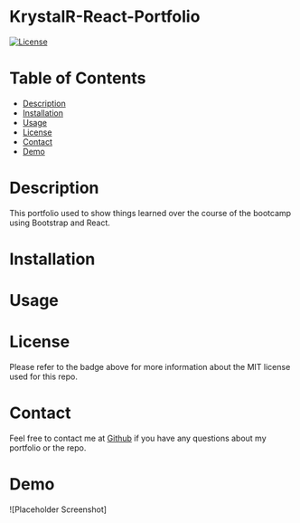 # KrystalR-React-Portfolio

[![License](https://img.shields.io/badge/License-MIT-blueviolet.svg)](https://opensource.org/licenses/MIT)

# Table of Contents

- [Description](#description)
- [Installation](#installation)
- [Usage](#usage)
- [License](#license)
- [Contact](#contact)
- [Demo](#demo)

# Description

This portfolio used to show things learned over the course of the bootcamp using Bootstrap and React. 

# Installation

# Usage

# License

Please refer to the badge above for more information about the MIT license used for this repo.

# Contact

Feel free to contact me at [Github](https://github.com/MsKryssy/KrystalR-React-Portfolio) if you have any questions
about my portfolio or the repo.

# Demo


![Placeholder Screenshot]

